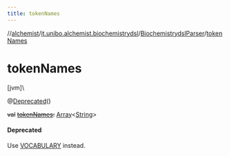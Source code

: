 ```yaml
---
title: tokenNames
---
```

//[alchemist](../../../index.html)/[it.unibo.alchemist.biochemistrydsl](../index.html)/[BiochemistrydslParser](index.html)/[tokenNames](token-names.html)



# tokenNames



[jvm]\




@[Deprecated](https://docs.oracle.com/javase/8/docs/api/java/lang/Deprecated.html)()



~~val~~ [~~tokenNames~~](token-names.html)~~:~~ [Array](https://kotlinlang.org/api/latest/jvm/stdlib/kotlin/-array/index.html)<[String](https://docs.oracle.com/javase/8/docs/api/java/lang/String.html)>



#### Deprecated



Use [VOCABULARY](-v-o-c-a-b-u-l-a-r-y.html) instead.




